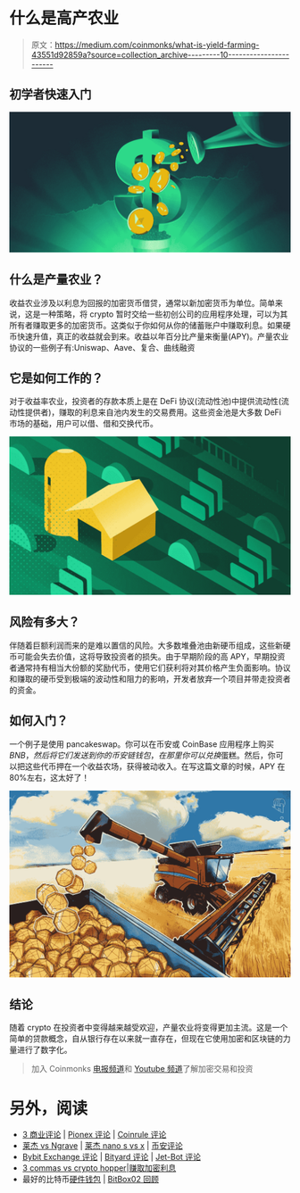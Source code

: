 # 什么是高产农业

> 原文：<https://medium.com/coinmonks/what-is-yield-farming-43551d92859a?source=collection_archive---------10----------------------->

## 初学者快速入门

![](img/543014cbbe082419bc959e811e76dbd6.png)

## 什么是产量农业？

收益农业涉及以利息为回报的加密货币借贷，通常以新加密货币为单位。简单来说，这是一种策略，将 crypto 暂时交给一些初创公司的应用程序处理，可以为其所有者赚取更多的加密货币。这类似于你如何从你的储蓄账户中赚取利息。如果硬币快速升值，真正的收益就会到来。收益以年百分比产量来衡量(APY)。产量农业协议的一些例子有:Uniswap、Aave、复合、曲线融资

## 它是如何工作的？

对于收益率农业，投资者的存款本质上是在 DeFi 协议(流动性池)中提供流动性(流动性提供者)，赚取的利息来自池内发生的交易费用。这些资金池是大多数 DeFi 市场的基础，用户可以借、借和交换代币。

![](img/169bcb73fae9562873e9029a6a4de3b6.png)

## 风险有多大？

伴随着巨额利润而来的是难以置信的风险。大多数堆叠池由新硬币组成，这些新硬币可能会失去价值，这将导致投资者的损失。由于早期阶段的高 APY，早期投资者通常持有相当大份额的奖励代币，使用它们获利将对其价格产生负面影响。协议和赚取的硬币受到极端的波动性和阻力的影响，开发者放弃一个项目并带走投资者的资金。

## 如何入门？

一个例子是使用 pancakeswap。你可以在币安或 CoinBase 应用程序上购买$BNB，然后将它们发送到你的币安链钱包，在那里你可以兑换$蛋糕。然后，你可以把这些代币押在一个收益农场，获得被动收入。在写这篇文章的时候，APY 在 80%左右，这太好了！

![](img/00779f63699593468e024dca8551641e.png)

## 结论

随着 crypto 在投资者中变得越来越受欢迎，产量农业将变得更加主流。这是一个简单的贷款概念，自从银行存在以来就一直存在，但现在它使用加密和区块链的力量进行了数字化。

> 加入 Coinmonks [电报频道](https://t.me/coincodecap)和 [Youtube 频道](https://www.youtube.com/c/coinmonks/videos)了解加密交易和投资

# 另外，阅读

*   [3 商业评论](/coinmonks/3commas-review-an-excellent-crypto-trading-bot-2020-1313a58bec92) | [Pionex 评论](https://coincodecap.com/pionex-review-exchange-with-crypto-trading-bot) | [Coinrule 评论](/coinmonks/coinrule-review-2021-a-beginner-friendly-crypto-trading-bot-daf0504848ba)
*   [莱杰 vs Ngrave](/coinmonks/ledger-vs-ngrave-zero-7e40f0c1d694) | [莱杰 nano s vs x](/coinmonks/ledger-nano-s-vs-x-battery-hardware-price-storage-59a6663fe3b0) | [币安评论](/coinmonks/binance-review-ee10d3bf3b6e)
*   [Bybit Exchange 评论](/coinmonks/bybit-exchange-review-dbd570019b71) | [Bityard 评论](https://coincodecap.com/bityard-reivew) | [Jet-Bot 评论](https://coincodecap.com/jet-bot-review)
*   [3 commas vs crypto hopper](/coinmonks/3commas-vs-pionex-vs-cryptohopper-best-crypto-bot-6a98d2baa203)|[赚取加密利息](/coinmonks/earn-crypto-interest-b10b810fdda3)
*   最好的比特币[硬件钱包](/coinmonks/hardware-wallets-dfa1211730c6) | [BitBox02 回顾](/coinmonks/bitbox02-review-your-swiss-bitcoin-hardware-wallet-c36c88fff29)